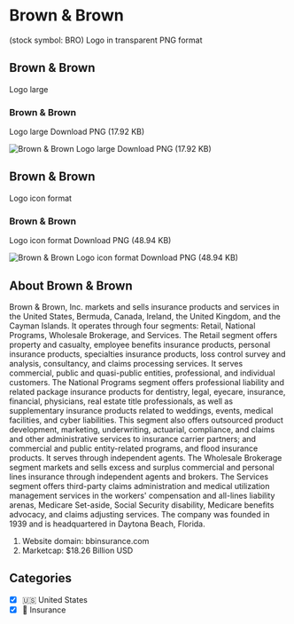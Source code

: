 # Brown & Brown
 (stock symbol: BRO) Logo in transparent PNG format

## Brown & Brown
 Logo large

### Brown & Brown
 Logo large Download PNG (17.92 KB)

![Brown & Brown
 Logo large Download PNG (17.92 KB)](/img/orig/BRO_BIG-9444862b.png)

## Brown & Brown
 Logo icon format

### Brown & Brown
 Logo icon format Download PNG (48.94 KB)

![Brown & Brown
 Logo icon format Download PNG (48.94 KB)](/img/orig/BRO-63428c0e.png)

## About Brown & Brown


Brown & Brown, Inc. markets and sells insurance products and services in the United States, Bermuda, Canada, Ireland, the United Kingdom, and the Cayman Islands. It operates through four segments: Retail, National Programs, Wholesale Brokerage, and Services. The Retail segment offers property and casualty, employee benefits insurance products, personal insurance products, specialties insurance products, loss control survey and analysis, consultancy, and claims processing services. It serves commercial, public and quasi-public entities, professional, and individual customers. The National Programs segment offers professional liability and related package insurance products for dentistry, legal, eyecare, insurance, financial, physicians, real estate title professionals, as well as supplementary insurance products related to weddings, events, medical facilities, and cyber liabilities. This segment also offers outsourced product development, marketing, underwriting, actuarial, compliance, and claims and other administrative services to insurance carrier partners; and commercial and public entity-related programs, and flood insurance products. It serves through independent agents. The Wholesale Brokerage segment markets and sells excess and surplus commercial and personal lines insurance through independent agents and brokers. The Services segment offers third-party claims administration and medical utilization management services in the workers' compensation and all-lines liability arenas, Medicare Set-aside, Social Security disability, Medicare benefits advocacy, and claims adjusting services. The company was founded in 1939 and is headquartered in Daytona Beach, Florida.

1. Website domain: bbinsurance.com
2. Marketcap: $18.26 Billion USD


## Categories
- [x] 🇺🇸 United States
- [x] 🏦 Insurance
